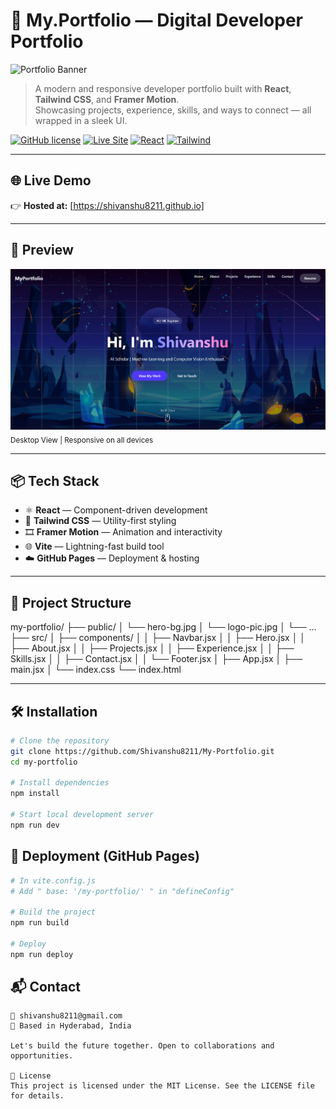 # 🚀 My.Portfolio — Digital Developer Portfolio

![Portfolio Banner](hero-bg.webp)

> A modern and responsive developer portfolio built with **React**, **Tailwind CSS**, and **Framer Motion**.  
> Showcasing projects, experience, skills, and ways to connect — all wrapped in a sleek UI.

[![GitHub license](https://img.shields.io/github/license/your-username/my-portfolio?color=blue)](LICENSE)
[![Live Site](https://img.shields.io/badge/Live%20Site-Click%20Here-success)](https://your-username.github.io/)
[![React](https://img.shields.io/badge/Made%20With-React-61DAFB.svg?logo=react&logoColor=white)](https://reactjs.org/)
[![Tailwind](https://img.shields.io/badge/Styled%20With-Tailwind%20CSS-38B2AC.svg?logo=tailwindcss&logoColor=white)](https://tailwindcss.com/)

---

## 🌐 Live Demo

👉 **Hosted at:** [https://shivanshu8211.github.io]

---

## 📸 Preview

![Screenshot](screenshots/portfolio-desktop.png)  
<sub>Desktop View | Responsive on all devices</sub>

---

## 📦 Tech Stack

- ⚛️ **React** — Component-driven development
- 🎨 **Tailwind CSS** — Utility-first styling
- 🎞️ **Framer Motion** — Animation and interactivity
- 🌐 **Vite** — Lightning-fast build tool
- ☁️ **GitHub Pages** — Deployment & hosting

---

## 📁 Project Structure

my-portfolio/
├── public/
│   └── hero-bg.jpg
│   └── logo-pic.jpg
│   └── ...
├── src/
│   ├── components/
│   │   ├── Navbar.jsx
│   │   ├── Hero.jsx
│   │   ├── About.jsx
│   │   ├── Projects.jsx
│   │   ├── Experience.jsx
│   │   ├── Skills.jsx
│   │   ├── Contact.jsx
│   │   └── Footer.jsx
│   ├── App.jsx
│   ├── main.jsx
│   └── index.css
└── index.html

---

## 🛠️ Installation

```bash
# Clone the repository
git clone https://github.com/Shivanshu8211/My-Portfolio.git
cd my-portfolio

# Install dependencies
npm install

# Start local development server
npm run dev

```

## 🚀 Deployment (GitHub Pages)

```bash
# In vite.config.js
# Add " base: '/my-portfolio/' " in "defineConfig"

# Build the project
npm run build

# Deploy
npm run deploy

```

## 📬 Contact

```
📧 shivanshu8211@gmail.com
📍 Based in Hyderabad, India

Let's build the future together. Open to collaborations and opportunities.

📝 License
This project is licensed under the MIT License. See the LICENSE file for details.